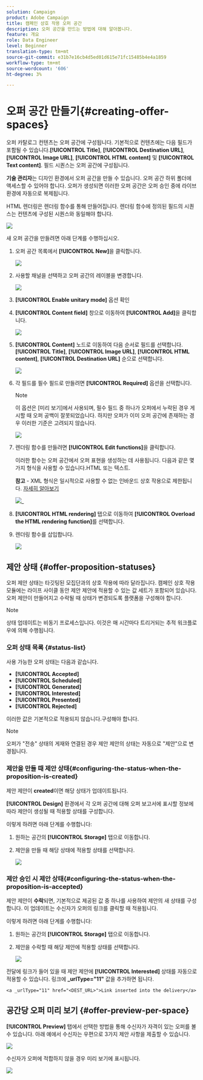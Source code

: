 ```yaml
---
solution: Campaign
product: Adobe Campaign
title: 캠페인 상호 작용 오퍼 공간
description: 오퍼 공간을 만드는 방법에 대해 알아봅니다.
feature: 개요
role: Data Engineer
level: Beginner
translation-type: tm+mt
source-git-commit: e31b7e16cb4d5ed01d615e71fc15485b4e4a1859
workflow-type: tm+mt
source-wordcount: '606'
ht-degree: 3%

---
```


# 오퍼 공간 만들기{#creating-offer-spaces}

오퍼 카탈로그 컨텐츠는 오퍼 공간에 구성됩니다. 기본적으로 컨텐츠에는 다음 필드가 포함될 수 있습니다.**[!UICONTROL Title]**, **[!UICONTROL Destination URL]**, **[!UICONTROL Image URL]**, **[!UICONTROL HTML content]** 및 **[!UICONTROL Text content]**. 필드 시퀀스는 오퍼 공간에 구성됩니다.

**기술 관리자**&#x200B;는 디자인 환경에서 오퍼 공간을 만들 수 있습니다. 오퍼 공간 하위 폴더에 액세스할 수 있어야 합니다. 오퍼가 생성되면 이러한 오퍼 공간은 오퍼 승인 중에 라이브 환경에 자동으로 복제됩니다.

HTML 렌더링은 렌더링 함수를 통해 만들어집니다. 렌더링 함수에 정의된 필드의 시퀀스는 컨텐츠에 구성된 시퀀스와 동일해야 합니다.

![](assets/offer_space_create_009.png)

새 오퍼 공간을 만들려면 아래 단계를 수행하십시오.

1. 오퍼 공간 목록에서 **[!UICONTROL New]**&#x200B;을 클릭합니다.

   ![](assets/offer_space_create_001.png)

1. 사용할 채널을 선택하고 오퍼 공간의 레이블을 변경합니다.

   ![](assets/offer_space_create_002.png)

1. **[!UICONTROL Enable unitary mode]** 옵션 확인

1. **[!UICONTROL Content field]** 창으로 이동하여 **[!UICONTROL Add]**&#x200B;을 클릭합니다.

   ![](assets/offer_space_create_003.png)

1. **[!UICONTROL Content]** 노드로 이동하여 다음 순서로 필드를 선택합니다.**[!UICONTROL Title]**, **[!UICONTROL Image URL]**, **[!UICONTROL HTML content]**, **[!UICONTROL Destination URL]** 순으로 선택합니다.

   ![](assets/offer_space_create_004.png)

1. 각 필드를 필수 필드로 만들려면 **[!UICONTROL Required]** 옵션을 선택합니다.

   >[!NOTE]
   >
   >이 옵션은 [미리 보기]에서 사용되며, 필수 필드 중 하나가 오퍼에서 누락된 경우 게시할 때 오퍼 공백이 잘못되었습니다. 하지만 오퍼가 이미 오퍼 공간에 존재하는 경우 이러한 기준은 고려되지 않습니다.

   ![](assets/offer_space_create_005.png)

1. 렌더링 함수를 만들려면 **[!UICONTROL Edit functions]**&#x200B;을 클릭합니다.

   이러한 함수는 오퍼 공간에서 오퍼 표현을 생성하는 데 사용됩니다. 다음과 같은 몇 가지 형식을 사용할 수 있습니다.HTML 또는 텍스트.

   **참고**  - XML 형식은 일시적으로 사용할 수 없는 인바운드 상호 작용으로 제한됩니다. [자세히 알아보기](../start/capability-matrix.md#gs-unavailable-features)

   ![](assets/offer_spacecreate_006.png)_

1. **[!UICONTROL HTML rendering]** 탭으로 이동하여 **[!UICONTROL Overload the HTML rendering function]**&#x200B;를 선택합니다.
1. 렌더링 함수를 삽입합니다.

   ![](assets/offer_space_create_007.png)

## 제안 상태 {#offer-proposition-statuses}

오퍼 제안 상태는 타깃팅된 모집단과의 상호 작용에 따라 달라집니다. 캠페인 상호 작용 모듈에는 라이프 사이클 동안 제안 제안에 적용할 수 있는 값 세트가 포함되어 있습니다. 오퍼 제안이 만들어지고 수락될 때 상태가 변경되도록 플랫폼을 구성해야 합니다.

>[!NOTE]
>
>상태 업데이트는 비동기 프로세스입니다. 이것은 매 시간마다 트리거되는 추적 워크플로우에 의해 수행됩니다.

### 오퍼 상태 목록 {#status-list}

사용 가능한 오퍼 상태는 다음과 같습니다.

* **[!UICONTROL Accepted]**
* **[!UICONTROL Scheduled]**
* **[!UICONTROL Generated]**
* **[!UICONTROL Interested]**
* **[!UICONTROL Presented]**
* **[!UICONTROL Rejected]**

이러한 값은 기본적으로 적용되지 않습니다.구성해야 합니다.

>[!NOTE]
>
>오퍼가 &quot;전송&quot; 상태의 게재와 연결된 경우 제안 제안의 상태는 자동으로 &quot;제안&quot;으로 변경됩니다.

### 제안을 만들 때 제안 상태{#configuring-the-status-when-the-proposition-is-created}

제안 제안이 **created**&#x200B;이면 해당 상태가 업데이트됩니다.

**[!UICONTROL Design]** 환경에서 각 오퍼 공간에 대해 오퍼 보고서에 표시할 정보에 따라 제안이 생성될 때 적용할 상태를 구성합니다.

이렇게 하려면 아래 단계를 수행합니다:

1. 원하는 공간의 **[!UICONTROL Storage]** 탭으로 이동합니다.
1. 제안을 만들 때 해당 상태에 적용할 상태를 선택합니다.

   ![](assets/offer_update_status_001.png)

### 제안 승인 시 제안 상태{#configuring-the-status-when-the-proposition-is-accepted}

제안 제안이 **수락**&#x200B;되면, 기본적으로 제공된 값 중 하나를 사용하여 제안의 새 상태를 구성합니다. 이 업데이트는 수신자가 오퍼의 링크를 클릭할 때 적용됩니다.

이렇게 하려면 아래 단계를 수행합니다:

1. 원하는 공간의 **[!UICONTROL Storage]** 탭으로 이동합니다.
1. 제안을 수락할 때 해당 제안에 적용할 상태를 선택합니다.

   ![](assets/offer_update_status_002.png)

<!--
**Inbound interaction**

The **[!UICONTROL Storage]** tab lets you define statuses for **proposed** and **accepted** offer propositions only. For inbound interaction, the status of offer propositions should be specified directly in the URL for calling the offer engine, rather than through the interface. This way, you will be able to specify which status to apply in other cases, for example if an offer proposition is rejected.

```
<BASE_URL>?a=UpdateStatus&p=<PRIMARY_KEY_OF_THE_PROPOSITION>&st=<NEW_STATUS_OF_THE_PROPOSITION>&r=<REDIRECT_URL>
```

For instance, the proposition (identifier **40004**) that matches the **Home insurance** offer displayed on the **Neobank** site contains the following URL:

```
<BASE_URL>?a=UpdateStatus&p=<40004>&st=<3>&r=<"http://www.neobank.com/insurance/subscribe.html">
```

As soon as a visitor clicks the offer, and therefore the URL, the **[!UICONTROL Accepted]** status (value **3**) is applied to the proposition and the visitor is redirected to a new page of the **Neobank** site to take out the insurance contract.

>[!NOTE]
>
>If you want to specify another status in the url (for example if an offer proposition is rejected), use the value corresponding to the desired status. Example: **[!UICONTROL Rejected]** = "5", **[!UICONTROL Presented]** = "1" and so on.
>
>Statuses and their values can be retrieved in the **[!UICONTROL Offer propositions (nms)]** data schema. For more on this, refer to [this page](../../configuration/using/data-schemas.md).

**Outbound interaction**
-->

전달에 링크가 들어 있을 때 제안 제안에 **[!UICONTROL Interested]** 상태를 자동으로 적용할 수 있습니다. 링크에 **_urlType=&quot;11&quot;** 값을 추가하면 됩니다.

```
<a _urlType="11" href="<DEST_URL>">Link inserted into the delivery</a>
```

## 공간당 오퍼 미리 보기 {#offer-preview-per-space}

**[!UICONTROL Preview]** 탭에서 선택한 방법을 통해 수신자가 자격이 있는 오퍼를 볼 수 있습니다. 아래 예에서 수신자는 우편으로 3가지 제안 사항을 제출할 수 있습니다.

![](assets/offer_space_overview_002.png)

수신자가 오퍼에 적합하지 않을 경우 미리 보기에 표시됩니다.

![](assets/offer_space_overview_001.png)

<!--
The preview can ignore contexts when they are restricted to a space. This is the case when the interaction schema has been extended to add fields referenced in a space using an inbound channel (for more on this, refer to Extension example.
-->
